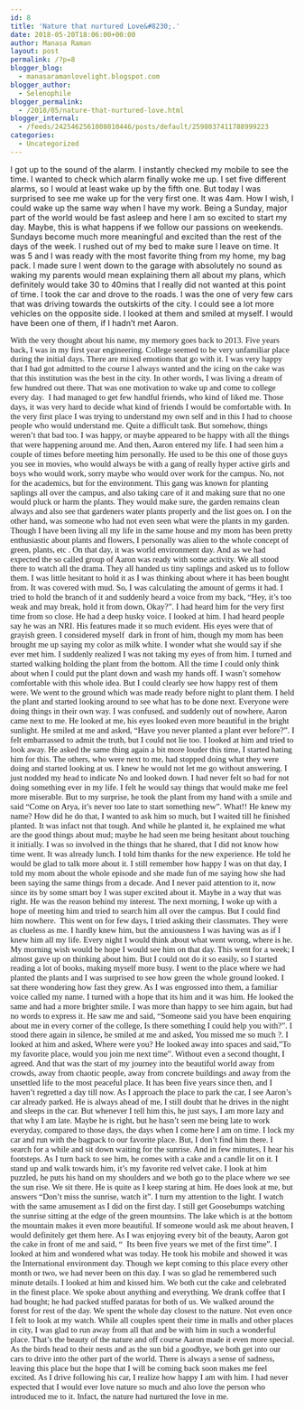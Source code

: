 ```yaml
---
id: 8
title: 'Nature that nurtured Love&#8230;.'
date: 2018-05-20T18:06:00+00:00
author: Manasa Raman
layout: post
permalink: /?p=8
blogger_blog:
  - manasaramanlovelight.blogspot.com
blogger_author:
  - Selenophile
blogger_permalink:
  - /2018/05/nature-that-nurtured-love.html
blogger_internal:
  - /feeds/2425462561008010446/posts/default/2598037411788999223
categories:
  - Uncategorized
---
```

<div dir="ltr" style="text-align: left;">
  <div>
    I got up to the sound of the alarm. I instantly checked my mobile to see the time. I wanted to check which alarm finally woke me up. I set five different alarms, so I would at least wake up by the fifth one. But today I was surprised to see me wake up for the very first one. It was 4am. How I wish, I could wake up the same way when I have my work. Being a Sunday, major part of the world would be fast asleep and here I am so excited to start my day. Maybe, this is what happens if we follow our passions on weekends. Sundays become much more meaningful and excited than the rest of the days of the week. I rushed out of my bed to make sure I leave on time. It was 5 and I was ready with the most favorite thing from my home, my bag pack. I made sure I went down to the garage with absolutely no sound as waking my parents would mean explaining them all about my plans, which definitely would take 30 to 40mins that I really did not wanted at this point of time. I took the car and drove to the roads. I was the one of very few cars that was driving towards the outskirts of the city. I could see a lot more vehicles on the opposite side. I looked at them and smiled at myself. I would have been one of them, if I hadn’t met Aaron.
  </div>
  
  <p>
    <span style="font-family: &quot;Calibri&quot;,&quot;sans-serif&quot;; font-size: 11.0pt; line-height: 115%; mso-ansi-language: EN-US; mso-ascii-theme-font: minor-latin; mso-bidi-font-family: &quot;Times New Roman&quot;; mso-bidi-language: AR-SA; mso-bidi-theme-font: minor-bidi; mso-fareast-font-family: Calibri; mso-fareast-language: EN-US; mso-fareast-theme-font: minor-latin; mso-hansi-theme-font: minor-latin;">With the very thought about his name, my memory goes back to 2013. Five years back, I was in my first year engineering. College seemed to be very unfamiliar place during the initial days. There are mixed emotions that go with it. I was very happy that I had got admitted to the course I always wanted and the icing on the cake was that this institution was the best in the city. In other words, I was living a dream of few hundred out there. That was one motivation to wake up and come to college every day. &nbsp;I had managed to get few handful friends, who kind of liked me. Those days, it was very hard to decide what kind of friends I would be comfortable with. In the very first place I was trying to understand my own self and in this I had to choose people who would understand me. Quite a difficult task. But somehow, things weren’t that bad too. I was happy, or maybe appeared to be happy with all the things that were happening around me. And then, Aaron entered my life. I had seen him a couple of times before meeting him personally. He used to be this one of those guys you see in movies, who would always be with a gang of really hyper active girls and boys who would work, sorry maybe who would over work for the campus. No, not for the academics, but for the environment. This gang was known for planting saplings all over the campus, and also taking care of it and making sure that no one would pluck or harm the plants. They would make sure, the garden remains clean always and also see that gardeners water plants properly and the list goes on. I on the other hand, was someone who had not even seen what were the plants in my garden. Though I have been living all my life in the same house and my mom has been pretty enthusiastic about plants and flowers, I personally was alien to the whole concept of green, plants, etc . On that day, it was world environment day. And as we had expected the so called group of Aaron was ready with some activity. We all stood there to watch all the drama. They all handed us tiny saplings and asked us to follow them. I was little hesitant to hold it as I was thinking about where it has been bought from. It was covered with mud. So, I was calculating the amount of germs it had. I tried to hold the branch of it and suddenly heard a voice from my back, “Hey, it’s too weak and may break, hold it from down, Okay?”. I had heard him for the very first time from so close. He had a deep husky voice. I looked at him. I had heard people say he was an NRI. His features made it so much evident. His eyes were that of grayish green. I considered myself &nbsp;dark in front of him, though my mom has been brought me up saying my color as milk white. I wonder what she would say if she ever met him. I suddenly realized I was not taking my eyes of from him. I turned and started walking holding the plant from the bottom. All the time I could only think about when I could put the plant down and wash my hands off. I wasn’t somehow comfortable with this whole idea. But I could clearly see how happy rest of them were. We went to the ground which was made ready before night to plant them. I held the plant and started looking around to see what has to be done next. Everyone were doing things in their own way. I was confused, and suddenly out of nowhere, Aaron came next to me. He looked at me, his eyes looked even more beautiful in the bright sunlight. He smiled at me and asked, “Have you never planted a plant ever before?”. I felt embarrassed to admit the truth, but I could not lie too. I looked at him and tried to look away. He asked the same thing again a bit more louder this time, I started hating him for this. The others, who were next to me, had stopped doing what they were doing and started looking at us. I knew he would not let me go without answering. I just nodded my head to indicate No and looked down. I had never felt so bad for not doing something ever in my life. I felt he would say things that would make me feel more miserable. But to my surprise, he took the plant from my hand with a smile and said “Come on Arya, it’s never too late to start something new”. What!! He knew my name? How did he do that, I wanted to ask him so much, but I waited till he finished planted. It was infact not that tough. And while he planted it, he explained me what are the good things about mud; maybe he had seen me being hesitant about touching it initially. I was so involved in the things that he shared, that I did not know how time went. It was already lunch. I told him thanks for the new experience. He told he would be glad to talk more about it. I still remember how happy I was on that day, I told my mom about the whole episode and she made fun of me saying how she had been saying the same things from a decade. And I never paid attention to it, now since its by some smart boy I was super excited about it. Maybe in a way that was right. He was the reason behind my interest. The next morning, I woke up with a hope of meeting him and tried to search him all over the campus. But I could find him nowhere.&nbsp; This went on for few days, I tried asking their classmates. They were as clueless as me. I hardly knew him, but the anxiousness I was having was as if I knew him all my life. Every night I would think about what went wrong, where is he. My morning wish would be hope I would see him on that day. This went for a week; I almost gave up on thinking about him. But I could not do it so easily, so I started reading a lot of books, making myself more busy. I went to the place where we had planted the plants and I was surprised to see how green the whole ground looked. I sat there wondering how fast they grew. As I was engrossed into them, a familiar voice called my name. I turned with a hope that its him and it was him. He looked the same and had a more brighter smile. I was more than happy to see him again, but had no words to express it. He saw me and said, “Someone said you have been enquiring about me in every corner of the college, Is there something I could help you with?”. I stood there again in silence, he smiled at me and asked, You missed me so much ?. I looked at him and asked, Where were you? He looked away into spaces and said,”To my favorite place, would you join me next time”. Without even a second thought, I agreed. And that was the start of my journey into the beautiful world away from crowds, away from chaotic people, away from concrete buildings and away from the unsettled life to the most peaceful place. It has been five years since then, and I haven’t regretted a day till now. As I approach the place to park the car, I see Aaron’s car already parked. He is always ahead of me, I still doubt that he drives in the night and sleeps in the car. But whenever I tell him this, he just says, I am more lazy and that why I am late. Maybe he is right, but he hasn’t seen me being late to work everyday, compared to those days, the days when I come here I am on time. I lock my car and run with the bagpack to our favorite place. But, I don’t find him there. I search for a while and sit down waiting for the sunrise. And in few minutes, I hear his footsteps. As I turn back to see him, he comes with a cake and a candle lit on it. I stand up and walk towards him, it’s my favorite red velvet cake. I look at him puzzled, he puts his hand on my shoulders and we both go to the place where we see the sun rise. We sit there. He is quite as I keep staring at him. He does look at me, but answers “Don’t miss the sunrise, watch it”. I turn my attention to the light. I watch with the same amusement as I did on the first day. I still get Goosebumps watching the sunrise sitting at the edge of the green mountsins. The lake which is at the bottom the mountain makes it even more beautiful. If someone would ask me about heaven, I would definitely get them here. As I was enjoying every bit of the beauty, Aaron got the cake in front of me and said, “ &nbsp;Its been five years we met of the first time”. I looked at him and wondered what was today. He took his mobile and showed it was the International environment day. Though we kept coming to this place every other month or two, we had never been on this day. I was so glad he remembered such minute details. I looked at him and kissed him. We both cut the cake and celebrated in the finest place. We spoke about anything and everything. We drank coffee that I had bought; he had packed stuffed paratas for both of us. We walked around the forest for rest of the day. We spent the whole day closest to the nature. Not even once I felt to look at my watch. While all couples spent their time in malls and other places in city, I was glad to run away from all that and be with him in such a wonderful place. That’s the beauty of the nature and off course Aaron made it even more special. As the birds head to their nests and as the sun bid a goodbye, we both get into our cars to drive into the other part of the world. There is always a sense of sadness, leaving this place but the hope that I will be coming back soon makes me feel excited. As I drive following his car, I realize how happy I am with him. I had never expected that I would ever love nature so much and also love the person who introduced me to it. Infact, the nature had nurtured the love in me.&nbsp;</span></div>